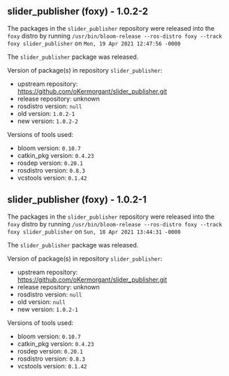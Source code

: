 ## slider_publisher (foxy) - 1.0.2-2

The packages in the `slider_publisher` repository were released into the `foxy` distro by running `/usr/bin/bloom-release --ros-distro foxy --track foxy slider_publisher` on `Mon, 19 Apr 2021 12:47:56 -0000`

The `slider_publisher` package was released.

Version of package(s) in repository `slider_publisher`:

- upstream repository: https://github.com/oKermorgant/slider_publisher.git
- release repository: unknown
- rosdistro version: `null`
- old version: `1.0.2-1`
- new version: `1.0.2-2`

Versions of tools used:

- bloom version: `0.10.7`
- catkin_pkg version: `0.4.23`
- rosdep version: `0.20.1`
- rosdistro version: `0.8.3`
- vcstools version: `0.1.42`


## slider_publisher (foxy) - 1.0.2-1

The packages in the `slider_publisher` repository were released into the `foxy` distro by running `/usr/bin/bloom-release --ros-distro foxy --track foxy slider_publisher` on `Sun, 18 Apr 2021 13:44:31 -0000`

The `slider_publisher` package was released.

Version of package(s) in repository `slider_publisher`:

- upstream repository: https://github.com/oKermorgant/slider_publisher.git
- release repository: unknown
- rosdistro version: `null`
- old version: `null`
- new version: `1.0.2-1`

Versions of tools used:

- bloom version: `0.10.7`
- catkin_pkg version: `0.4.23`
- rosdep version: `0.20.1`
- rosdistro version: `0.8.3`
- vcstools version: `0.1.42`


